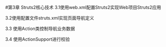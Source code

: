 #第3章 Struts2核心技术
3.1使用web.xml配置Struts2实现Web项目Struts2应用

3.2使用配置文件struts.xml实现页面导航定义

3.3 使用Action类控制导航业务数据

3.4 使用ActionSupport进行校验